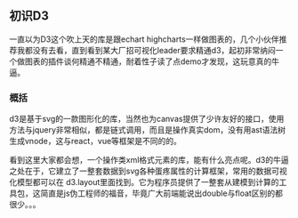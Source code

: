 ## 初识D3 ##
一直以为D3这个吹上天的库是跟echart highcharts一样做图表的，几个小伙伴推荐我都没有去看，直到看到某大厂招可视化leader要求精通d3，起初非常纳闷一个做图表的插件谈何精通不精通，耐着性子读了点demo才发现，这玩意真的牛逼。
### 概括 ###
d3是基于svg的一款图形化的库，当然也为canvas提供了少许友好的接口，使用方法与jquery非常相似，都是链式调用，而且是操作真实dom，没有用ast语法树生成vnode，这与react，vue等框架是不同的的。

看到这里大家都会想，一个操作类xml格式元素的库，能有什么亮点呢。d3的牛逼之处在于，它建立了一整套数据到svg各种蛋疼属性的计算框架，常用的数据可视化模型都可以在 d3.layout里面找到。它为程序员提供了一整套从建模到计算的工具包，这简直是js伪工程师的福音，毕竟广大前端能说出double与float区别的都很少。。。